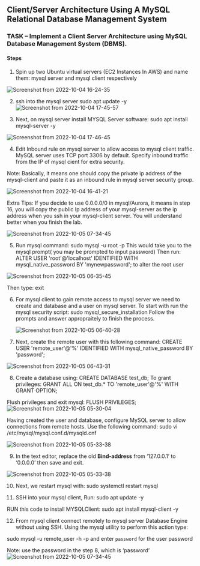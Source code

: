 ## Client/Server Architecture Using A MySQL Relational Database Management System
### TASK – Implement a Client Server Architecture using MySQL Database Management System (DBMS).
#### Steps





1. Spin up two Ubuntu virtual servers (EC2 Instances In AWS) and name them: mysql server and  mysql client respectively

![Screenshot from 2022-10-04 16-24-35](https://user-images.githubusercontent.com/46121207/193996693-af437184-76cf-4bec-aa18-6d45ecea70ce.png)


2. ssh into the mysql server 
  sudo apt update -y
  ![Screenshot from 2022-10-04 17-45-57](https://user-images.githubusercontent.com/46121207/193997004-92be8f10-53a5-444c-b033-97275de7ddfc.png)



3. Next, on mysql server install MYSQL Server software: sudo apt install mysql-server -y

![Screenshot from 2022-10-04 17-46-45](https://user-images.githubusercontent.com/46121207/193997157-689cd0f8-de94-4098-a82e-98b6e4415059.png)


4. Edit Inbound rule on mysql server to allow access to mysql client traffic. MySQL server uses TCP port 3306 by default. Specify inbound traffic from the IP of mysql cient for extra security.

Note: Basically, it means one should copy the  private ip address of the mysql-client and paste it as an inbound rule in mysql server security group.  


![Screenshot from 2022-10-04 16-41-21](https://user-images.githubusercontent.com/46121207/193996765-1153fd88-8ed2-4025-b27d-a31ba375de70.png)

Extra Tips: If you decide to use 0.0.0.0/0 in mysql/Aurora, it means in step 16, you will copy the public Ip address of your mysql-server as the ip address when you ssh in your mysql-client server.  You will understand better when you finish the lab.


![Screenshot from 2022-10-05 07-34-45](https://user-images.githubusercontent.com/46121207/193996777-7da3b66e-43e3-4ccf-b427-ffc58c1e1ef8.png)



5. Run mysql command:  sudo mysql -u root -p This would take you to the mysql prompt( you may be prompted to input password)
Then run: ALTER USER 'root'@'localhost' IDENTIFIED WITH mysql_native_password BY 'mynewpassword'; to alter the root user  

![Screenshot from 2022-10-05 06-35-45](https://user-images.githubusercontent.com/46121207/193997344-e20212cf-07d7-4f0d-832e-3adb22e5b713.png)

Then type:  exit




6. For mysql client to gain remote access to mysql server we need to create and database and a user on mysql server. To start with run the mysql security script: sudo mysql_secure_installation Follow the prompts and answer appropraitely to finish the process.

	![Screenshot from 2022-10-05 06-40-28](https://user-images.githubusercontent.com/46121207/193997419-08c3190b-14c7-4280-af4b-eb7289af24e3.png)



7. Next, create the remote user with this following command: CREATE USER 'remote_user'@'%' IDENTIFIED WITH mysql_native_password BY 'password';

![Screenshot from 2022-10-05 06-43-31](https://user-images.githubusercontent.com/46121207/193997469-b48e9c81-76ac-4ab8-9acc-32eaeef5420e.png)

8. Create a database using: CREATE DATABASE test_db; 
To grant privileges:  GRANT ALL ON test_db.* TO 'remote_user'@'%' WITH GRANT OPTION; 

Flush privileges and exit mysql:  FLUSH PRIVILEGES; 
![Screenshot from 2022-10-05 05-30-04](https://user-images.githubusercontent.com/46121207/193997574-c5aa8e56-2a33-4ee3-a55f-80a957206833.png)

 Having created the user and database, configure MySQL server to allow connections from remote hosts. Use the following command: sudo vi /etc/mysql/mysql.conf.d/mysqld.cnf 
 
![Screenshot from 2022-10-05 05-33-38](https://user-images.githubusercontent.com/46121207/193997673-ef767ec0-f0c2-4f80-9f29-a47e84b80b47.png)


9. In the text editor, replace the old **Bind-address** from ‘127.0.0.1’ to ‘0.0.0.0’ then save and exit.


![Screenshot from 2022-10-05 05-33-38](https://user-images.githubusercontent.com/46121207/193997946-02fc658b-c17e-4a64-a102-3a0c1b5c0411.png)


10. Next, we restart mysql with: 
sudo systemctl restart mysql

11. SSH into your mysql client, Run:
 sudo apt update -y
 
RUN this code to install MYSQLClient:
sudo apt install mysql-client -y



12. From mysql client connect remotely to mysql server Database Engine without using SSH. Using the mysql utility to perform this action type:

sudo mysql -u remote_user -h <mysql-server private ip> -p and enter `password` for the user password

Note: use the password in the step 8, which is ‘password’
  ![Screenshot from 2022-10-05 07-34-45](https://user-images.githubusercontent.com/46121207/193997787-3d87920d-e1ad-4f76-b0a7-3329d0983b0e.png)

  


